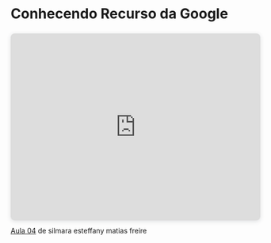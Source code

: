 # Conhecendo Recurso da Google

<div style="position: relative; width: 100%; height: 0; padding-top: 75.0000%;
 padding-bottom: 0; box-shadow: 0 2px 8px 0 rgba(63,69,81,0.16); margin-top: 1.6em; margin-bottom: 0.9em; overflow: hidden;
 border-radius: 8px; will-change: transform;">
  <iframe loading="lazy" style="position: absolute; width: 100%; height: 100%; top: 0; left: 0; border: none; padding: 0;margin: 0;"
    src="https://www.canva.com/design/DAGS5jlmc8Q/JkDGhmX8NsHPG7tSIRgVWQ/view?embed" allowfullscreen="allowfullscreen" allow="fullscreen">
  </iframe>
</div>
<a href="https:&#x2F;&#x2F;www.canva.com&#x2F;design&#x2F;DAGS5jlmc8Q&#x2F;JkDGhmX8NsHPG7tSIRgVWQ&#x2F;view?utm_content=DAGS5jlmc8Q&amp;utm_campaign=designshare&amp;utm_medium=embeds&amp;utm_source=link" target="_blank" rel="noopener">Aula 04</a> de silmara esteffany matias freire